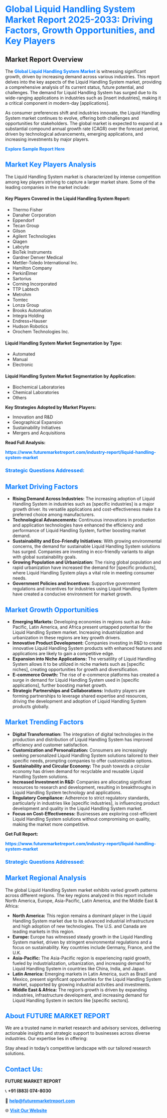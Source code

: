 <h1 style="color: #007BFF;">Global Liquid Handling System Market Report 2025-2033: Driving Factors, Growth Opportunities, and Key Players</h1>

<section id="overview">
<h2>Market Report Overview</h2>
<p>The <a href="https://www.futuremarketreport.com/industry-report/liquid-handling-system-market" style="color: #007BFF; text-decoration: none;"><strong>Global Liquid Handling System Market</strong></a> is witnessing significant growth, driven by increasing demand across various industries. This report delves into the key aspects of the Liquid Handling System market, providing a comprehensive analysis of its current status, future potential, and challenges. The demand for Liquid Handling System has surged due to its wide-ranging applications in industries such as [insert industries], making it a critical component in modern-day [applications].</p>
<p>As consumer preferences shift and industries innovate, the Liquid Handling System market continues to evolve, offering both challenges and opportunities for stakeholders. The global market is expected to expand at a substantial compound annual growth rate (CAGR) over the forecast period, driven by technological advancements, emerging applications, and increasing investments by major players.</p>
</section>

<section id="overview">
<p><a href="https://www.futuremarketreport.com/request-sample/reportId=109239" style="color: #007BFF; text-decoration: none;"><strong>Explore Sample Report Here</strong></a></p>
</section>

<section id="key-players">
<h2 style="color: #007BFF;">Market Key Players Analysis</h2>
<p>The Liquid Handling System market is characterized by intense competition among key players striving to capture a larger market share. Some of the leading companies in the market include:</p>
<h4>Key Players Covered in the Liquid Handling System Report:</h4>
<ul><li>Thermo Fisher</li><li>Danaher Corporation</li><li>Eppendorf</li><li>Tecan Group</li><li>Gilson</li><li>Agilent Technologies</li><li>Qiagen</li><li>Labcyte</li><li>BioTek Instruments</li><li>Gardner Denver Medical</li><li>Mettler-Toledo International Inc.</li><li>Hamilton Company</li><li>PerkinElmer</li><li>Sartorius</li><li>Corning Incorporated</li><li>TTP Labtech</li><li>Metrohm</li><li>Tomtec</li><li>Lonza Group</li><li>Brooks Automation</li><li>Integra Holding</li><li>Endress+Hauser</li><li>Hudson Robotics</li><li>Orochem Technologies Inc.</li></ul>
<h4>Liquid Handling System Market Segmentation by Type:</h4>
<ul><li>Automated</li><li>Manual</li><li>Electronic</li></ul>

<h4>Liquid Handling System Market Segmentation by Application:</h4>
<ul><li>Biochemical Laboratories</li><li>Chemical Laboratories</li><li>Others</li></ul>
<p><strong>Key Strategies Adopted by Market Players:</strong></p>
<ul>
<li>Innovation and R&D</li>
<li>Geographical Expansion</li>
<li>Sustainability Initiatives</li>
<li>Mergers and Acquisitions</li>
</ul>
</section>

<section>
<p><strong>Read Full Analysis: </strong></p><a href="https://www.futuremarketreport.com/industry-report/liquid-handling-system-market" style="color: #007BFF; text-decoration: none;"><strong>https://www.futuremarketreport.com/industry-report/liquid-handling-system-market</strong></a>
<h3 style="color: #007BFF;">Strategic Questions Addressed:</h3>
</section>

<section id="driving-factors">
<h2 style="color: #007BFF;">Market Driving Factors</h2>
<ul>
<li><strong>Rising Demand Across Industries:</strong> The increasing adoption of Liquid Handling System in industries such as [specific industries] is a major growth driver. Its versatile applications and cost-effectiveness make it a preferred choice among manufacturers.</li>
<li><strong>Technological Advancements:</strong> Continuous innovations in production and application technologies have enhanced the efficiency and performance of Liquid Handling System, further boosting market demand.</li>
<li><strong>Sustainability and Eco-Friendly Initiatives:</strong> With growing environmental concerns, the demand for sustainable Liquid Handling System solutions has surged. Companies are investing in eco-friendly variants to align with global sustainability goals.</li>
<li><strong>Growing Population and Urbanization:</strong> The rising global population and rapid urbanization have increased the demand for [specific products], where Liquid Handling System plays a vital role in meeting consumer needs.</li>
<li><strong>Government Policies and Incentives:</strong> Supportive government regulations and incentives for industries using Liquid Handling System have created a conducive environment for market growth.</li>
</ul>
</section>

<section id="growth-opportunities">
<h2 style="color: #007BFF;">Market Growth Opportunities</h2>
<ul>
<li><strong>Emerging Markets:</strong> Developing economies in regions such as Asia-Pacific, Latin America, and Africa present untapped potential for the Liquid Handling System market. Increasing industrialization and urbanization in these regions are key growth drivers.</li>
<li><strong>Innovative Product Development:</strong> Companies investing in R&D to create innovative Liquid Handling System products with enhanced features and applications are likely to gain a competitive edge.</li>
<li><strong>Expansion into Niche Applications:</strong> The versatility of Liquid Handling System allows it to be utilized in niche markets such as [specific niches], creating opportunities for growth and diversification.</li>
<li><strong>E-commerce Growth:</strong> The rise of e-commerce platforms has created a surge in demand for Liquid Handling System used in [specific applications], further boosting market growth.</li>
<li><strong>Strategic Partnerships and Collaborations:</strong> Industry players are forming partnerships to leverage shared expertise and resources, driving the development and adoption of Liquid Handling System products globally.</li>
</ul>
</section>

<section id="trending-factors">
<h2 style="color: #007BFF;">Market Trending Factors</h2>
<ul>
<li><strong>Digital Transformation:</strong> The integration of digital technologies in the production and distribution of Liquid Handling System has improved efficiency and customer satisfaction.</li>
<li><strong>Customization and Personalization:</strong> Consumers are increasingly seeking personalized Liquid Handling System solutions tailored to their specific needs, prompting companies to offer customizable options.</li>
<li><strong>Sustainability and Circular Economy:</strong> The push towards a circular economy has driven demand for recyclable and reusable Liquid Handling System solutions.</li>
<li><strong>Increased Investment in R&D:</strong> Companies are allocating significant resources to research and development, resulting in breakthroughs in Liquid Handling System technology and applications.</li>
<li><strong>Regulatory Compliance:</strong> Adherence to strict regulatory standards, particularly in industries like [specific industries], is influencing product development and quality in the Liquid Handling System market.</li>
<li><strong>Focus on Cost-Effectiveness:</strong> Businesses are exploring cost-efficient Liquid Handling System solutions without compromising on quality, making the market more competitive.</li>
</ul>
</section>

<section>
<p><strong>Get Full Report: </strong></p><a href="https://www.futuremarketreport.com/industry-report/liquid-handling-system-market" style="color: #007BFF; text-decoration: none;"><strong>https://www.futuremarketreport.com/industry-report/liquid-handling-system-market</strong></a>
<h3 style="color: #007BFF;">Strategic Questions Addressed:</h3>
</section>


<section id="regional-analysis">
<h2 style="color: #007BFF;">Market Regional Analysis</h2>
<p>The global Liquid Handling System market exhibits varied growth patterns across different regions. The key regions analyzed in this report include North America, Europe, Asia-Pacific, Latin America, and the Middle East & Africa:</p>
<ul>
<li><strong>North America:</strong> This region remains a dominant player in the Liquid Handling System market due to its advanced industrial infrastructure and high adoption of new technologies. The U.S. and Canada are leading markets in this region.</li>
<li><strong>Europe:</strong> Europe has witnessed steady growth in the Liquid Handling System market, driven by stringent environmental regulations and a focus on sustainability. Key countries include Germany, France, and the U.K.</li>
<li><strong>Asia-Pacific:</strong> The Asia-Pacific region is experiencing rapid growth, fueled by industrialization, urbanization, and increasing demand for Liquid Handling System in countries like China, India, and Japan.</li>
<li><strong>Latin America:</strong> Emerging markets in Latin America, such as Brazil and Mexico, present significant opportunities for the Liquid Handling System market, supported by growing industrial activities and investments.</li>
<li><strong>Middle East & Africa:</strong> The region’s growth is driven by expanding industries, infrastructure development, and increasing demand for Liquid Handling System in sectors like [specific sectors].</li>
</ul>
</section>

<footer>
<h2 style="color: #007BFF;">About FUTURE MARKET REPORT</h2>
<p>We are a trusted name in market research and advisory services, delivering actionable insights and strategic support to businesses across diverse industries. Our expertise lies in offering:</p>

<p>Stay ahead in today’s competitive landscape with our tailored research solutions.</p>

<h2 style="color: #007BFF;">Contact Us:</h2>
<p><strong>FUTURE MARKET REPORT</strong></p>
<p>📞 <strong>+91 (883) 074-8030</strong></p>
<p>📧 <strong><a href="mailto:help@futuremarketreport.com" style="color: #007BFF;">help@futuremarketreport.com</a></strong></p>
<p>🌐 <strong><a href="https://www.futuremarketreport.com/" style="color: #007BFF;">Visit Our Website</a></strong></p>
</footer>